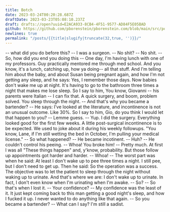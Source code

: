 ```yaml
---
title: Botch
date: 2023-03-24T00:20:28.687Z
draftDate: 2023-03-23T05:08:10.237Z
draft: drafts://open?uuid=E2ACA933-8CB4-4F51-9577-AD84F5E05BAD
github: https://github.com/pborenstein/pborenstein.com/blob/main/src/posts/e2aca933-8cb4-4f51-9577-ad84f5e05bad.md
newlines: true
permalink: "/posts/{{title|slugify|truncate(32,true, '')}}/"
---
```

-- what did you do before this?
-- I was a surgeon. 
-- No shit?
-- No shit.
-- So, how did you end you doing this
-- One day, I'm having lunch with one of my professors. Guy practically mentored me through med school. And you know, it's a lunch, catching up, how ya doing-- all that stuff. And I'm telling him about the baby, and about Susan being pregnant again, and how I'm not getting any sleep, and he says: Yes, I remember those days. Now babies don't wake me up at night. It's having to go to the bathroom three times a night that makes me lose sleep. So I say to him, You know, Giovanni -- his parents were Italian -- I can fix that. A quick surgery, and boom, problem solved. You sleep through the night.
-- And that's why you became a bartender?
-- He says: I've looked at the literature, and incontinence is not an unusual outcome. Like 30%. So I say to him, Gio, do you think I would let that happen to you?
-- Lemme guess. 
-- Yup. I did the surgery. Everything looked good for the first few weeks. A little post-surgical incontinence is to be expected. We used to joke about it during his weekly followups. "You know, Lane, if I'm still wetting the bed in October, I'm pulling your medical license."
-- So what happened?
-- He became incotinent.
-- Huh?
-- He couldn't control his peeing. 
-- Whoa! You broke him!
-- Pretty much. At first I was all "These things happen" and, y'know, probability. But those follow up appointments got harder and harder.
-- Whoa!
-- The worst part was when he said: At least I don't wake up to pee three times a night. I still pee, but I don't need to get up. Then he said: So the operation was a success. The objective was to let the patient to sleep through the night without waking up to urinate. And that's where we are: I don't wake up to urinate. In fact, I don't even know when I'm urinating when I'm awake.
-- So?
-- So that's when I lost it. 
-- Your confidence?
-- My confidence was the least of it. It just kept coming back to this man getting a good night's sleep, and how I fucked it up. I never wanted to do anything like that again.
-- So you became a bartender?
-- What can I say? I'm still a sadist.

